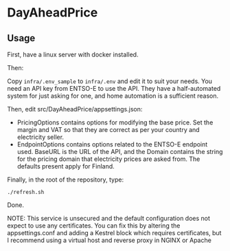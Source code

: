 # DayAheadPrice

## Usage

First, have a linux server with docker installed.

Then:

Copy `infra/.env_sample` to `infra/.env` and edit it to suit your needs.
You need an API key from ENTSO-E to use the API. They have a half-automated system for just asking for one, and home automation is a sufficient reason.

Then, edit src/DayAheadPrice/appsettings.json:
* PricingOptions contains options for modifying the base price. Set the margin and VAT so that they are correct as per your country and electricity seller.
* EndpointOptions contains options related to the ENTSO-E endpoint used. BaseURL is the URL of the API, and the Domain contains the string for the pricing domain that electricity prices are asked from. The defaults present apply for Finland.

Finally, in the root of the repository, type:

    ./refresh.sh

Done.

NOTE: This service is unsecured and the default configuration does not expect to use any certificates.
      You can fix this by altering the appsettings.conf and adding a Kestrel block which requires
      certificates, but I recommend using a virtual host and reverse proxy in NGINX or Apache
